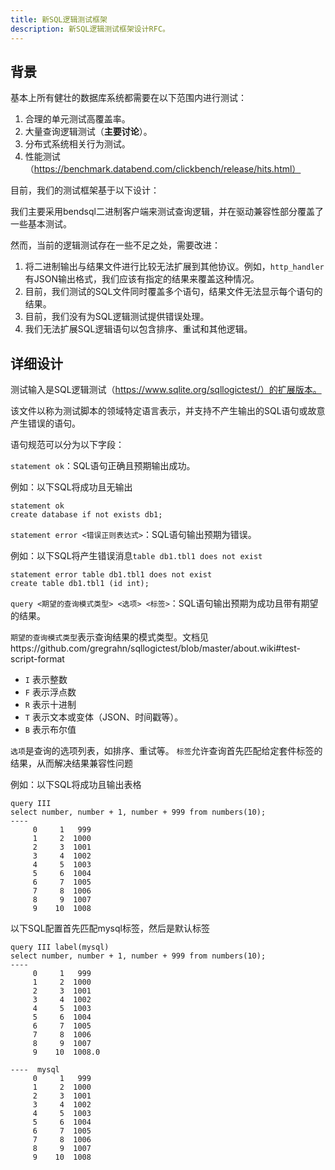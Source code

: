 ```yaml
---
title: 新SQL逻辑测试框架
description: 新SQL逻辑测试框架设计RFC。
---
```


## 背景

基本上所有健壮的数据库系统都需要在以下范围内进行测试：

1. 合理的单元测试高覆盖率。
2. 大量查询逻辑测试（**主要讨论**）。
3. 分布式系统相关行为测试。
4. 性能测试（https://benchmark.databend.com/clickbench/release/hits.html）

目前，我们的测试框架基于以下设计：

我们主要采用bendsql二进制客户端来测试查询逻辑，并在驱动兼容性部分覆盖了一些基本测试。

然而，当前的逻辑测试存在一些不足之处，需要改进：

1. 将二进制输出与结果文件进行比较无法扩展到其他协议。例如，`http_handler`有JSON输出格式，我们应该有指定的结果来覆盖这种情况。
2. 目前，我们测试的SQL文件同时覆盖多个语句，结果文件无法显示每个语句的结果。
3. 目前，我们没有为SQL逻辑测试提供错误处理。
4. 我们无法扩展SQL逻辑语句以包含排序、重试和其他逻辑。

## 详细设计

测试输入是SQL逻辑测试（https://www.sqlite.org/sqllogictest/）的扩展版本。

该文件以称为测试脚本的领域特定语言表示，并支持不产生输出的SQL语句或故意产生错误的语句。

语句规范可以分为以下字段：

`statement ok`：SQL语句正确且预期输出成功。

例如：以下SQL将成功且无输出

```text
statement ok
create database if not exists db1;
```

`statement error <错误正则表达式>`：SQL语句输出预期为错误。

例如：以下SQL将产生错误消息`table db1.tbl1 does not exist`

```text
statement error table db1.tbl1 does not exist
create table db1.tbl1 (id int);
```

`query <期望的查询模式类型> <选项> <标签>`：SQL语句输出预期为成功且带有期望的结果。

`期望的查询模式类型`表示查询结果的模式类型。文档见https://github.com/gregrahn/sqllogictest/blob/master/about.wiki#test-script-format

- `I` 表示整数
- `F` 表示浮点数
- `R` 表示十进制
- `T` 表示文本或变体（JSON、时间戳等）。
- `B` 表示布尔值

`选项`是查询的选项列表，如排序、重试等。
`标签`允许查询首先匹配给定套件标签的结果，从而解决结果兼容性问题

例如：以下SQL将成功且输出表格

```text
query III
select number, number + 1, number + 999 from numbers(10);
----
     0     1   999
     1     2  1000
     2     3  1001
     3     4  1002
     4     5  1003
     5     6  1004
     6     7  1005
     7     8  1006
     8     9  1007
     9    10  1008
```

以下SQL配置首先匹配mysql标签，然后是默认标签

```text
query III label(mysql)
select number, number + 1, number + 999 from numbers(10);
----
     0     1   999
     1     2  1000
     2     3  1001
     3     4  1002
     4     5  1003
     5     6  1004
     6     7  1005
     7     8  1006
     8     9  1007
     9    10  1008.0

----  mysql
     0     1   999
     1     2  1000
     2     3  1001
     3     4  1002
     4     5  1003
     5     6  1004
     6     7  1005
     7     8  1006
     8     9  1007
     9    10  1008
```